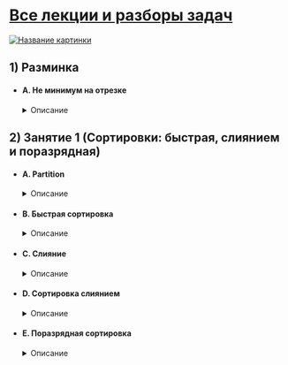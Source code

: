 # [__Все лекции и разборы задач__](https://youtube.com/playlist?list=PL7wJWWNW2ZWI8KKdMe16rLaubKEl3vRgu&si=BhssFPa5YasFkwyQ)

[![Название картинки](https://img.youtube.com/vi/e3WhTm1G--o/maxresdefault.jpg)](https://youtube.com/playlist?list=PL7wJWWNW2ZWI8KKdMe16rLaubKEl3vRgu&si=BhssFPa5YasFkwyQ)

## 1) Разминка

* #### A. Не минимум на отрезке
	<details>
    <summary>Описание</summary>

    | Ограничение времени | 1 секунда |
    |---------------------|------------|
    | Ограничение памяти  | 64Mb       |
    | Ввод                | стандартный ввод или input.txt |
    | Вывод               | стандартный вывод или output.txt |

    Задана последовательность целых чисел a1, a2, …, an. Задаются запросы: сказать любой элемент последовательности на отрезке от L до R включительно, не равный минимуму на этом отрезке.

    ### Формат ввода

	В первой строке содержатся два целых числа N, 1 ≤ N ≤ 100 и M, 1 ≤ M ≤ 1000 — длина последовательности и количество запросов соответственно.
	Во второй строке — сама последовательность, 0 ≤ ai ≤ 1000.
Начиная с третьей строки перечисляются M запросов, состоящих из границ отрезка L и R, где L, R - индексы массива, нумеруются с нуля.

	### Формат вывода
    На каждый запрос выведите в отдельной строке ответ — любой элемент на [L, R], кроме минимального. В случае, если такого элемента нет, выведите "NOT FOUND".

    ### Пример 1

    | Ввод | Вывод |
    |------|-------|
    | 10 5 | NOT FOUND |
    | 1 1 1 2 2 2 3 3 3 10 | 2 |
    | 0 1 | NOT FOUND |
    | 0 3 | 10 |
    | 3 4 | 3 |
    | 7 9 | |
    | 3 7 | |

    ### Пример 2

    | Ввод | Вывод |
    |------|-------|
    | 4 2 | NOT FOUND |
    | 1 1 1 2 | 2 |
    | 0 2 | |
    | 0 3 | |

    ## [__Решение__](https://github.com/ShivaZoid/Training_on_algorithms_4.0/blob/main/Warm-up/A.py)

## 2) Занятие 1 (Сортировки: быстрая, слиянием и поразрядная)

* #### A. Partition
	<details>
    <summary>Описание</summary>

    | Ограничение времени | 2 секунда |
    |---------------------|------------|
    | Ограничение памяти  | 256Mb       |
    | Ввод                | стандартный ввод или input.txt |
    | Вывод               | стандартный вывод или output.txt |

    Базовым алгоритмом для быстрой сортировки является алгоритм partition, который разбивает набор элементов на две части относительно заданного предиката.

	По сути элементы массива просто меняются местами так, что левее некоторой точки в нем после этой операции лежат элементы, удовлетворяющие заданному предикату, а справа — не удовлетворяющие ему.

	Например, при сортировке можно использовать предикат «меньше опорного», что при оптимальном выборе опорного элемента может разбить массив на две примерно равные части.

	Напишите алгоритм partition в качестве первого шага для написания быстрой сортировки.

    ### Формат ввода

	В первой строке входного файла содержится число N — количество элементов массива (0 ≤ N ≤ 106).

	Во второй строке содержатся N целых чисел ai, разделенных пробелами (-109 ≤ ai ≤ 109).

	В третьей строке содержится опорный элемент x (-109 ≤ x ≤ 109).

	Заметьте, что x не обязательно встречается среди ai.

	### Формат вывода
    Выведите результат работы вашего алгоритма при использовании предиката «меньше x»: в первой строке выведите число элементов массива, меньших x, а во второй — количество всех остальных.

    ### Пример 1

    | Ввод | Вывод |
    |------|-------|
    | 5 | 2 |
    | 1 9 4 2 3 | 3 |
    | 3 | |

    ### Пример 2

    | Ввод | Вывод |
    |------|-------|
    | 0 | 0 |
    | | 0 |
    | 0 | |

    ### Пример 3

    | Ввод | Вывод |
    |------|-------|
    | 1 | 0 |
    | 0 | 1 |
    | 0 | |

    ### Примечания

    Чтобы решить советуем реализовать функцию, которая принимает на вход предикат и пару итераторов, задающих массив (или массив и два индекса в нём), а возвращает точку разбиения, то есть итератор (индекс) на конец части, которая содержащит элементы, удовлетворяющие заданному предикату.

	В таком виде вам будет удобно использовать эту функцию для реализации сортировки.

    ## [__Решение__](https://github.com/ShivaZoid/Training_on_algorithms_4.0/blob/main/Lesson_1/A.py)

* #### B. Быстрая сортировка
	<details>
    <summary>Описание</summary>

    | Ограничение времени | 10 секунда |
    |---------------------|------------|
    | Ограничение памяти  | 512Mb       |
    | Ввод                | стандартный ввод или input.txt |
    | Вывод               | стандартный вывод или output.txt |

    Реализуйте быструю сортировку, используя алгоритм из предыдущей задачи.

	На каждом шаге выбирайте опорный элемент и выполняйте partition относительно него.

    Затем рекурсивно запуститесь от двух частей, на которые разбился исходный массив.

    ### Формат ввода

	В первой строке входного файла содержится число N — количество элементов массива (0 ≤ N ≤ 106).

	Во второй строке содержатся N целых чисел ai, разделенных пробелами (-109 ≤ ai ≤ 109).

	### Формат вывода
    Выведите результат сортировки, то есть N целых чисел, разделенных пробелами.

    ### Пример

    | Ввод | Вывод |
    |------|-------|
    | 5 | 1 2 3 4 5 |
    | 1 5 2 4 3 | |

    ### Примечания

    Используйте функцию, реализованную в предыдущей задаче.

    ## [__Решение (Частичное!)__](https://github.com/ShivaZoid/Training_on_algorithms_4.0/blob/main/Lesson_1/B.py)

* #### C. Слияние
	<details>
    <summary>Описание</summary>

    | Ограничение времени | 5 секунда |
    |---------------------|------------|
    | Ограничение памяти  | 512Mb       |
    | Ввод                | стандартный ввод или input.txt |
    | Вывод               | стандартный вывод или output.txt |

    Базовый алгоритм для сортировки слиянием — алгоритм слияния двух упорядоченных массивов в один упорядоченный массив.
    Эта операция выполняется за линейное время с линейным потреблением памяти.
    Реализуйте слияние двух массивов в качестве первого шага для написания сортировки слиянием.

    ### Формат ввода

	В первой строке входного файла содержится число N — количество элементов первого массива (0 ≤ N ≤ 106).

	Во второй строке содержатся N целых чисел ai, разделенных пробелами, отсортированные по неубыванию (-109 ≤ ai ≤ 109).

	В третьей строке входного файла содержится число M — количество элементов второго массива (0 ≤ M ≤ 106).

	В третьей строке содежатся M целых чисел bi, разделенных пробелами, отсортированные по неубыванию (-109 ≤ bi ≤ 109).

	### Формат вывода
    Выведите результат слияния этих двух массивов, то есть M + N целых чисел, разделенных пробелами, в порядке неубывания.

    ### Пример 1

    | Ввод | Вывод |
    |------|-------|
    | 5 | 1 2 3 5 5 5 6 9 |
    | 1 3 5 5 9 | |
    | 3 | |
    | 256 | |

    ### Пример 2

    | Ввод | Вывод |
    |------|-------|
    | 1 | 0 |
    | 0 | |
    | 0 | |

    ### Пример 3

    | Ввод | Вывод |
    |------|-------|
    | 0 | 0 |
    |  |  |
    | 1 | |
    | 0 | |

    ### Примечания

    Для решения этой задачи советуем реализовать функцию, которая принимает на вход две пары итераторов, задающие два массива, и итератор на начало буфера, в который необходимо записывать результат. Итераторы можжно заменить на передачу массивов и индексов в них. В таком виде вам будет удобно использовать эту функцию для реализации сортировки.

    ## [__Решение__](https://github.com/ShivaZoid/Training_on_algorithms_4.0/blob/main/Lesson_1/C.py)

* #### D. Сортировка слиянием
	<details>
    <summary>Описание</summary>

    | Ограничение времени | 15 секунда |
    |---------------------|------------|
    | Ограничение памяти  | 512Mb       |
    | Ввод                | стандартный ввод или input.txt |
    | Вывод               | стандартный вывод или output.txt |

    Реализуйте сортировку слиянием, используя алгоритм из предыдущей задачи.

	На каждом шаге делите массив на две части, сортируйте их независимо и сливайте с помощью уже реализованной функции.

    ### Формат ввода

	В первой строке входного файла содержится число N — количество элементов массива (0 ≤ N ≤ 106).

	Во второй строке содержатся N целых чисел ai, разделенных пробелами (-109 ≤ ai ≤ 109).

	### Формат вывода

    Выведите результат сортировки, то есть N целых чисел, разделенных пробелами, в порядке неубывания.

    ### Пример

    | Ввод | Вывод |
    |------|-------|
    | 5 | 1 2 3 4 5 |
    | 1 5 2 4 3 | |

    ### Примечания

    Используйте функцию, реализованную в предыдущей задаче.

    ## [__Решение__](https://github.com/ShivaZoid/Training_on_algorithms_4.0/blob/main/Lesson_1/D.py)

* #### E. Поразрядная сортировка
	<details>
    <summary>Описание</summary>

    | Ограничение времени | 1 секунда |
    |---------------------|------------|
    | Ограничение памяти  | 64Mb       |
    | Ввод                | стандартный ввод или input.txt |
    | Вывод               | стандартный вывод или output.txt |

    Поразрядная сортировка является одним из видов сортировки, которые работают практически за линейное от размера сортируемого массива время. Такая скорость достигается за счет того, что эта сортировка использует внутреннюю структуру сортируемых объектов. Изначально этот алгоритм использовался для сортировки перфокарт. Первая его компьютерная реализация была создана в университете MIT Гарольдом Сьюардом (Harold Н. Seward). Опишем алгоритм подробнее. Пусть задан массив строк s1 , ..., si причём все строки имеют одинаковую длину m.

    Работа алгоритма состоит из m фаз. На i -ой фазе строки сортируются па i -ой с конца букве. Происходит это следующим образом. Будем, для простоты, в этой задаче рассматривать строки из цифр от 0 до 9. Для каждой цифры создается «корзина» («bucket»), после чего строки si распределяются по «корзинам» в соответствии с i-ой цифрой с конца. Строки, у которых i-ая с конца цифра равна j попадают в j-ую корзину (например, строка 123 на первой фазе попадет в третью корзину, на второй — во вторую, на третьей — в первую). После этого элементы извлекаются из корзин в порядке увеличения номера корзины. Таким образом, после первой фазы строки отсортированы по последней цифре, после двух фаз — по двум последним, ..., после m фаз — по всем. При важно, чтобы элементы в корзинах сохраняли тот же порядок, что и в исходном массиве (до начала этой фазы). Например, если массив до первой фазы имеет вид: 111, 112, 211, 311, то элементы по корзинам распределятся следующим образом: в первой корзине будет. 111, 211, 311, а второй: 112. Напишите программу, детально показывающую работу этого алгоритма на заданном массиве.

    ### Формат ввода

	Первая строка входного файла содержит целое число n (1 ≤ n ≤ 1000) . Последующие n строк содержат каждая по одной строке si . Длины всех si , одинаковы и не превосходят 20. Все si состоят только из цифр от 0 до 9.

	### Формат вывода

    В выходной файл выведите исходный массив строк в, состояние «корзин» после распределения элементов по ним для каждой фазы и отсортированный массив. Следуйте формату, приведенному в примере.

    ### Пример

    | Ввод | Вывод |
    |------|-------|
    | 9 | Initial array: |
    | 12 | 12, 32, 45, 67, 98, 29, 61, 35, 09 |
    | 32 | ********** |
    | 45 | Phase 1 |
    | 67 | Bucket 0: empty |
    | 98 | Bucket 1: 61 |
    | 29 | Bucket 2: 12, 32 |
    | 61 | Bucket 3: empty |
    | 35 | Bucket 4: empty |
    | 09 | Bucket 5: 45, 35 |
    |  | Bucket 6: empty|
    |  | Bucket 7: 67 |
    |  | Bucket 8: 98 |
    |  | Bucket 9: 29, 09 |
    |  | ********** |
    |  | Phase 2 |
    |  | Bucket 0: 09 |
    |  | Bucket 1: 12 |
    |  | Bucket 2: 29 |
    |  | Bucket 3: 32, 35 |
    |  | Bucket 4: 45 |
    |  | Bucket 5: empty |
    |  | Bucket 6: 61, 67 |
    |  | Bucket 7: empty |
    |  | Bucket 8: empty |
    |  | Bucket 9: 98 |
    |  | ********** |
    |  | Sorted array: |
    |  | 09, 12, 29, 32, 35, 45, 61, 67, 98 |

    ## [__Решение__](https://github.com/ShivaZoid/Training_on_algorithms_4.0/blob/main/Lesson_1/E.py)
